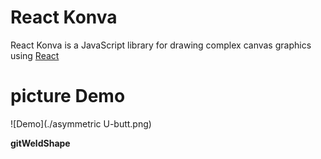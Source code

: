 # React Konva

React Konva is a JavaScript library for drawing complex canvas graphics using [React](https://reactjs.org/)

# picture Demo

![Demo](./asymmetric U-butt.png)

**gitWeldShape**
